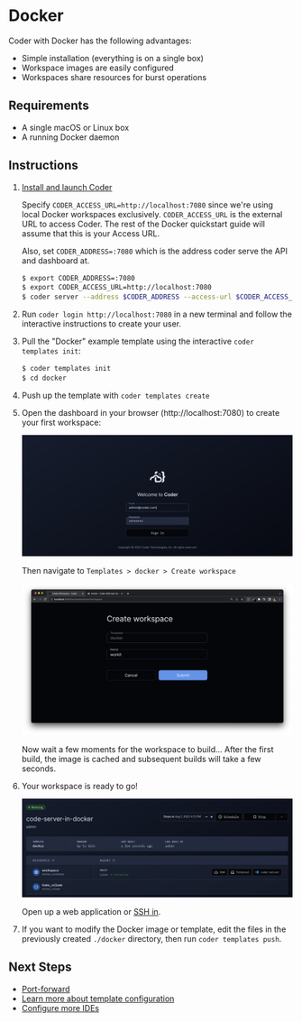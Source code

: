 # Docker

Coder with Docker has the following advantages:

- Simple installation (everything is on a single box)
- Workspace images are easily configured
- Workspaces share resources for burst operations

## Requirements

- A single macOS or Linux box
- A running Docker daemon

## Instructions

1.  [Install and launch Coder](../install)

    Specify `CODER_ACCESS_URL=http://localhost:7080` since we're using
    local Docker workspaces exclusively. `CODER_ACCESS_URL` is the external URL
    to access Coder. The rest of the Docker quickstart guide will assume that
    this is your Access URL.

    Also, set `CODER_ADDRESS=:7080` which is the address coder
    serve the API and dashboard at.

    ```bash
    $ export CODER_ADDRESS=:7080
    $ export CODER_ACCESS_URL=http://localhost:7080
    $ coder server --address $CODER_ADDRESS --access-url $CODER_ACCESS_URL
    ```

1.  Run `coder login http://localhost:7080` in a new terminal and follow the
    interactive instructions to create your user.

1.  Pull the "Docker" example template using the interactive `coder templates init`:

    ```bash
    $ coder templates init
    $ cd docker
    ```

1.  Push up the template with `coder templates create`
1.  Open the dashboard in your browser (http://localhost:7080) to create your
    first workspace:

    <img src="../images/quickstart/docker/login.png">

    Then navigate to `Templates > docker > Create workspace`

    <img src="../images/quickstart/docker/create-workspace.png">

    Now wait a few moments for the workspace to build... After the first build,
    the image is cached and subsequent builds will take a few seconds.

1.  Your workspace is ready to go!

    <img src="../images/quickstart/docker/ides.png">

    Open up a web application or [SSH in](../ides.md#ssh-configuration).

1.  If you want to modify the Docker image or template, edit the files in the
    previously created `./docker` directory, then run `coder templates push`.

## Next Steps

- [Port-forward](../networking/port-forwarding.md.md)
- [Learn more about template configuration](../templates.md)
- [Configure more IDEs](../ides/web-ides.md)

